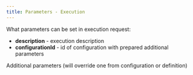 ```yaml
---
title: Parameters - Execution
---
```


What parameters can be set in execution request:
- **description** - execution description
- **configurationId** - id of configuration with prepared additional parameters

Additional parameters (will override one from configuration or definition)
 

